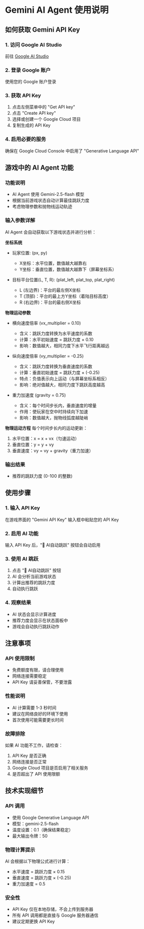 # Gemini AI Agent 使用说明

## 如何获取 Gemini API Key

### 1. 访问 Google AI Studio
前往 [Google AI Studio](https://aistudio.google.com/)

### 2. 登录 Google 账户
使用您的 Google 账户登录

### 3. 获取 API Key
1. 点击左侧菜单中的 "Get API key"
2. 点击 "Create API key"
3. 选择或创建一个 Google Cloud 项目
4. 复制生成的 API Key

### 4. 启用必要的服务
确保在 Google Cloud Console 中启用了 "Generative Language API"

## 游戏中的 AI Agent 功能

### 功能说明
- AI Agent 使用 Gemini-2.5-flash 模型
- 根据当前游戏状态自动计算最佳跳跃力度
- 考虑物理参数和抛物线运动轨迹

### 输入参数详解
AI Agent 会自动获取以下游戏状态并进行分析：

**坐标系统**
- 玩家位置: (px, py)
  - X坐标：水平位置，数值越大越靠右
  - Y坐标：垂直位置，数值越大越靠下（屏幕坐标系）

- 目标平台位置(L, T, R): (plat_left, plat_top, plat_right)
  - L (左边界)：平台的最左侧X坐标
  - T (顶部)：平台的最上方Y坐标（着陆目标高度）
  - R (右边界)：平台的最右侧X坐标

**物理运动参数**
- 横向速度倍率 (vx_multiplier = 0.10)
  - 含义：跳跃力度转换为水平速度的系数
  - 计算：水平初始速度 = 跳跃力度 × 0.10
  - 影响：数值越大，相同力度下水平飞行距离越远

- 纵向速度倍率 (vy_multiplier = -0.25)
  - 含义：跳跃力度转换为垂直速度的系数
  - 计算：垂直初始速度 = 跳跃力度 × (-0.25)
  - 特点：负值表示向上运动（与屏幕坐标系相反）
  - 影响：绝对值越大，相同力度下跳跃高度越高

- 重力加速度 (gravity = 0.75)
  - 含义：每个时间步长内，垂直速度的增量
  - 作用：使玩家在空中时持续向下加速
  - 影响：数值越大，抛物线弧度越陡峭

**物理运动方程**
每个时间步长内的运动更新：
1. 水平位置：x = x + vx（匀速运动）
2. 垂直位置：y = y + vy
3. 垂直速度：vy = vy + gravity（重力加速）

### 输出结果
- 推荐的跳跃力度 (0-100 的整数)

## 使用步骤

### 1. 输入 API Key
在游戏界面的 "Gemini API Key" 输入框中粘贴您的 API Key

### 2. 启用 AI 功能
输入 API Key 后，"🤖 AI自动跳跃" 按钮会自动启用

### 3. 使用 AI 跳跃
1. 点击 "🤖 AI自动跳跃" 按钮
2. AI 会分析当前游戏状态
3. 计算出推荐的跳跃力度
4. 自动执行跳跃

### 4. 观察结果
- AI 状态会显示计算进度
- 推荐力度会显示在状态面板中
- 游戏会自动执行跳跃动作

## 注意事项

### API 使用限制
- 免费额度有限，请合理使用
- 网络连接需要稳定
- API Key 请妥善保管，不要泄露

### 性能说明
- AI 计算需要 1-3 秒时间
- 建议在网络良好的环境下使用
- 首次使用可能需要更长时间

### 故障排除
如果 AI 功能不工作，请检查：
1. API Key 是否正确
2. 网络连接是否正常
3. Google Cloud 项目是否启用了相关服务
4. 是否超出了 API 使用限额

## 技术实现细节

### API 调用
- 使用 Google Generative Language API
- 模型：gemini-2.5-flash
- 温度设置：0.1（确保结果稳定）
- 最大输出令牌：50

### 物理计算提示
AI 会根据以下物理公式进行计算：
- 水平速度 = 跳跃力度 × 0.15
- 垂直速度 = 跳跃力度 × (-0.25)
- 重力加速度 = 0.5

### 安全性
- API Key 仅在本地存储，不会上传到服务器
- 所有 API 调用都是直接与 Google 服务器通信
- 建议定期更换 API Key
